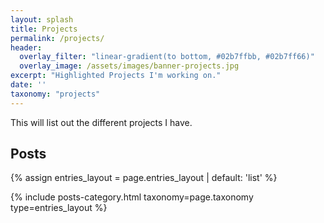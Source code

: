 ```yaml
---
layout: splash
title: Projects
permalink: /projects/
header:
  overlay_filter: "linear-gradient(to bottom, #02b7ffbb, #02b7ff66)"
  overlay_image: /assets/images/banner-projects.jpg
excerpt: "Highlighted Projects I'm working on."
date: ''
taxonomy: "projects"
---
```


This will list out the different projects I have.

## Posts

{% assign entries_layout = page.entries_layout | default: 'list' %}
<div class="entries-{{ entries_layout }}">
  {% include posts-category.html taxonomy=page.taxonomy type=entries_layout %}
</div>